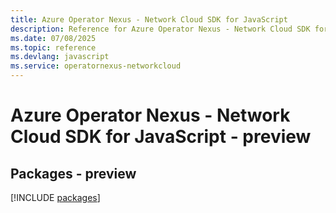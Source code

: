 ```yaml
---
title: Azure Operator Nexus - Network Cloud SDK for JavaScript
description: Reference for Azure Operator Nexus - Network Cloud SDK for JavaScript
ms.date: 07/08/2025
ms.topic: reference
ms.devlang: javascript
ms.service: operatornexus-networkcloud
---
```

# Azure Operator Nexus - Network Cloud SDK for JavaScript - preview
## Packages - preview
[!INCLUDE [packages](operator-nexus---network-cloud-index.md)]